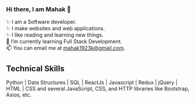 ### Hi there, I am Mahak 👋
✨ I am a Software developer.\
✨ I make websites and web applications.\
✨ I like reading and learning new things.\
🌱 I’m currently learning Full Stack Development.\
📫 You can email me at mahak1923k@gmail.com. 
## Technical Skills
Python | Data Structures | SQL | ReactJs | Javascript | Redux | jQuery | HTML | CSS and several JavaScript, CSS, and HTTP libraries like Bootstrap, Axios, etc.

